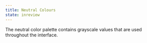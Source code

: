 ```yaml
---
title: Neutral Colours
state: inreview
---
```

The neutral color palette contains grayscale values that are used throughout the interface. 